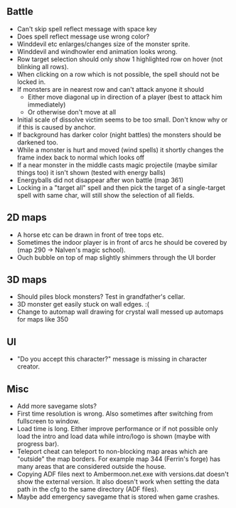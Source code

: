## Battle

- Can't skip spell reflect message with space key
- Does spell reflect message use wrong color?
- Winddevil etc enlarges/changes size of the monster sprite.
- Winddevil and windhowler end animation looks wrong.
- Row target selection should only show 1 highlighted row on hover (not blinking all rows).
- When clicking on a row which is not possible, the spell should not be locked in.
- If monsters are in nearest row and can't attack anyone it should
  - Either move diagonal up in direction of a player (best to attack him immediately)
  - Or otherwise don't move at all
- Initial scale of dissolve victim seems to be too small. Don't know why or if this is caused by anchor.
- If background has darker color (night battles) the monsters should be darkened too.
- While a monster is hurt and moved (wind spells) it shortly changes the frame index back to normal which looks off
- If a near monster in the middle casts magic projectile (maybe similar things too) it isn't shown (tested with energy balls)
- Energyballs did not disappear after won battle (map 361)
- Locking in a "target all" spell and then pick the target of a single-target spell with same char, will still show the selection of all fields.


## 2D maps

- A horse etc can be drawn in front of tree tops etc.
- Sometimes the indoor player is in front of arcs he should be covered by (map 290 -> Nalven's magic school).
- Ouch bubble on top of map slightly shimmers through the UI border


## 3D maps

- Should piles block monsters? Test in grandfather's cellar.
- 3D monster get easily stuck on wall edges. :(
- Change to automap wall drawing for crystal wall messed up automaps for maps like 350


## UI

- "Do you accept this character?" message is missing in character creator.


## Misc

- Add more savegame slots?
- First time resolution is wrong. Also sometimes after switching from fullscreen to window.
- Load time is long. Either improve performance or if not possible
  only load the intro and load data while intro/logo is shown (maybe with progress bar).
- Teleport cheat can teleport to non-blocking map areas which are "outside" the map borders.
  For example map 344 (Ferrin's forge) has many areas that are considered outside the house.
- Copying ADF files next to Ambermoon.net.exe with versions.dat doesn't show the external version.
  It also doesn't work when setting the data path in the cfg to the same directory (ADF files).
- Maybe add emergency savegame that is stored when game crashes.